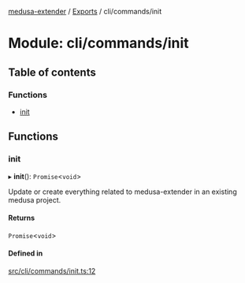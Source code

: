 [medusa-extender](../README.md) / [Exports](../modules.md) / cli/commands/init

# Module: cli/commands/init

## Table of contents

### Functions

- [init](cli_commands_init.md#init)

## Functions

### init

▸ **init**(): `Promise`<`void`\>

Update or create everything related to medusa-extender in an existing medusa project.

#### Returns

`Promise`<`void`\>

#### Defined in

[src/cli/commands/init.ts:12](https://github.com/octalpixel/medusa-extender/blob/116388a/src/cli/commands/init.ts#L12)

